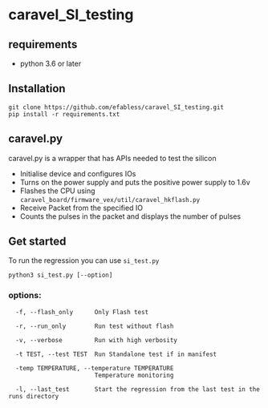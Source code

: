 # caravel_SI_testing 

## requirements
- python 3.6 or later

## Installation
```
git clone https://github.com/efabless/caravel_SI_testing.git
pip install -r requirements.txt
```

## caravel.py

caravel.py is a wrapper that has APIs needed to test the silicon

- Initialise device and configures IOs
- Turns on the power supply and puts the positive power supply to 1.6v
- Flashes the CPU using `caravel_board/firmware_vex/util/caravel_hkflash.py`
- Receive Packet from the specified IO 
- Counts the pulses in the packet and displays the number of pulses

## Get started
To run the regression you can use `si_test.py`
```
python3 si_test.py [--option]
```
### options:
```  
  -f, --flash_only      Only Flash test
  
  -r, --run_only        Run test without flash
  
  -v, --verbose         Run with high verbosity
  
  -t TEST, --test TEST  Run Standalone test if in manifest
  
  -temp TEMPERATURE, --temperature TEMPERATURE
                        Temperature monitoring
                        
  -l, --last_test       Start the regression from the last test in the runs directory
```
